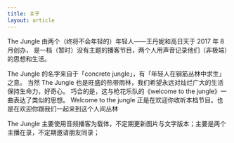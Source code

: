 ```yaml
---
title: 关于
layout: article
---
```

The Jungle 由两个（终将不会年轻的）年轻人——王丹妮和高日天于 2017 年 8 月创办，
是一档（暂时）没有主题的播客节目，两个人用声音记录他们（非极端）的思想和生活。

The Jungle 的名字来自于「concrete jungle」，有「年轻人在钢筋丛林中求生」之意。
当然 The Jungle 也是旺盛的热带雨林，我们希望永远对灿烂广大的生活保持生命力，好奇心。
巧合的是，这与枪花乐队的《welcome to the jungle》一曲表达了类似的思想。
Welcome to the jungle 正是在欢迎你收听本档节目。也是在欢迎你跟我们一起来到这个人间丛林

The Jungle 主要使用音频播客为载体，不定期更新图片与文字版本；主要是两个主播在录，不定期邀请朋友同录；
